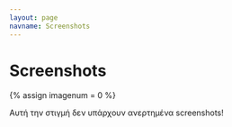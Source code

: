 ```yaml
---
layout: page
navname: Screenshots
---
```


<link href="{{ site.baseurl }}/assets/micromodal.custom.css" rel="stylesheet">

# Screenshots

{% assign imagenum = 0 %}

<div>
Αυτή την στιγμή δεν υπάρχουν ανερτημένα screenshots!
</div>

<br>

<script src="https://unpkg.com/micromodal/dist/micromodal.min.js"></script>
<script src="{{ site.baseurl }}/assets/micromodal.custom.js"></script>
